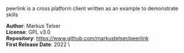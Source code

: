 
peerlink is a cross platform client written as an example to demonstrate skills

**Author**: Markus Telser\
**License**: GPL v3.0\
**Repository**: https://www.github.com/markustelser/peerlink \
**First Release Date**: 2022 \